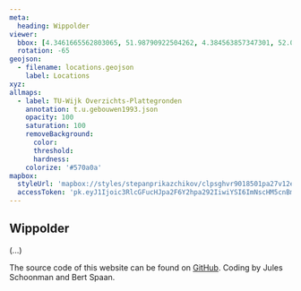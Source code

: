 ```yaml
---
meta:
  heading: Wippolder
viewer:
  bbox: [4.3461665562803065, 51.98790922504262, 4.384563857347301, 52.02150490256568]
  rotation: -65
geojson:
  - filename: locations.geojson
    label: Locations
xyz:
allmaps:
  - label: TU-Wijk Overzichts-Plattegronden
    annotation: t.u.gebouwen1993.json
    opacity: 100
    saturation: 100
    removeBackground:
      color:
      threshold:
      hardness:
    colorize: '#570a0a'
mapbox:
  styleUrl: 'mapbox://styles/stepanprikazchikov/clpsghvr9018501pa27v12ec4'
  accessToken: 'pk.eyJ1Ijoic3RlcGFucHJpa2F6Y2hpa292IiwiYSI6ImNscHM5cnBmYTAxcTgybG9wOGJjdHFxMm0ifQ.TlPDvJzXm4QydfisdMdWeQ'
---
```


## Wippolder

(...)

The source code of this website can be found on [GitHub](https://github.com/theberlage/city-atlas-app). Coding by Jules Schoonman and Bert Spaan.
